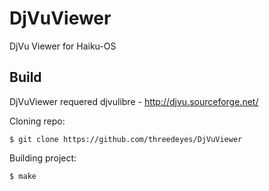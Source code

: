 DjVuViewer
==========

DjVu Viewer for Haiku-OS

Build
-----

  DjVuViewer requered djvulibre - http://djvu.sourceforge.net/

Cloning repo:

    $ git clone https://github.com/threedeyes/DjVuViewer


Building project:

    $ make
